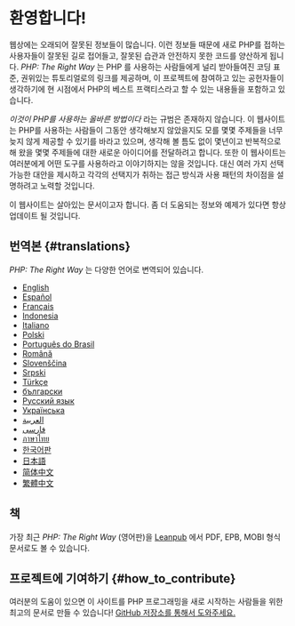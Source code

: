 # 환영합니다!

웹상에는 오래되어 잘못된 정보들이 많습니다. 이런 정보들 때문에 새로 PHP를 접하는 사용자들이 잘못된 길로 접어들고,
잘못된 습관과 안전하지 못한 코드를 양산하게 됩니다. _PHP: The Right Way_ 는 PHP 를 사용하는 사람들에게 널리 받아들여진
코딩 표준, 권위있는 튜토리얼로의 링크를 제공하며, 이 프로젝트에 참여하고 있는 공헌자들이 생각하기에
현 시점에서 PHP의 베스트 프랙티스라고 할 수 있는 내용들을 포함하고 있습니다.

_이것이 PHP를 사용하는 올바른 방법이다_ 라는 규범은 존재하지 않습니다. 이 웹사이트는
PHP를 사용하는 사람들이 그동안 생각해보지 않았을지도 모를 몇몇 주제들을 너무 늦지 않게 제공할 수 있기를 바라고 있으며,
생각해 볼 틈도 없이 몇년이고 반복적으로 해 왔을 몇몇 주제들에 대한 새로운 아이디어를 전달하려고 합니다.
또한 이 웹사이트는 여러분에게 어떤 도구를 사용하라고 이야기하지는 않을 것입니다. 대신 여러 가지 선택 가능한 대안을 제시하고
각각의 선택지가 취하는 접근 방식과 사용 패턴의 차이점을 설명하려고 노력할 것입니다.

이 웹사이트는 살아있는 문서이고자 합니다. 좀 더 도움되는 정보와 예제가 있다면 항상 업데이트 될 것입니다.

## 번역본 {#translations}

_PHP: The Right Way_ 는 다양한 언어로 변역되어 있습니다.

* [English](http://www.phptherightway.com)
* [Español](http://phpdevenezuela.github.io/php-the-right-way)
* [Français](http://eilgin.github.io/php-the-right-way/)
* [Indonesia](http://id.phptherightway.com)
* [Italiano](http://it.phptherightway.com)
* [Polski](http://pl.phptherightway.com)
* [Português do Brasil](http://br.phptherightway.com)
* [Română](https://bgui.github.io/php-the-right-way/)
* [Slovenščina](http://sl.phptherightway.com)
* [Srpski](http://phpsrbija.github.io/php-the-right-way/)
* [Türkçe](http://hkulekci.github.io/php-the-right-way/)
* [български](http://bg.phptherightway.com)
* [Русский язык](http://getjump.github.io/ru-php-the-right-way)
* [Українська](http://iflista.github.io/php-the-right-way/)
* [العربية](https://adaroobi.github.io/php-the-right-way/)
* [فارسى](http://novid.github.io/php-the-right-way/)
* [ภาษาไทย](https://apzentral.github.io/php-the-right-way/)
* [한국어판](http://modernpug.github.io/php-the-right-way)
* [日本語](http://ja.phptherightway.com)
* [简体中文](https://laravel-china.github.io/php-the-right-way/)
* [繁體中文](https://laravel-taiwan.github.io/php-the-right-way)

## 책

가장 최근 _PHP: The Right Way_ (영어판)을 [Leanpub][1] 에서 PDF, EPB, MOBI 형식 문서로도 볼 수 있습니다. 

## 프로젝트에 기여하기 {#how_to_contribute}

여러분의 도움이 있으면 이 사이트를 PHP 프로그래밍을 새로 시작하는 사람들을 위한 최고의 문서로 만들 수 있습니다! [GitHub 저장소를 통해서 도와주세요.][2]

[1]: https://leanpub.com/phptherightway
[2]: https://github.com/ModernPUG/php-the-right-way/tree/gh-pages
